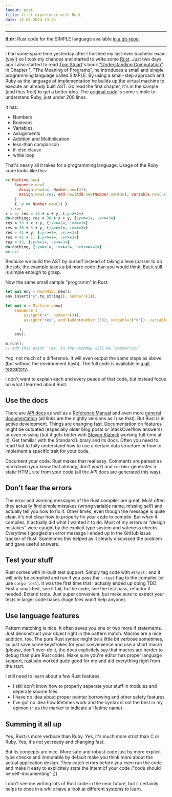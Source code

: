 ```yaml
---
layout: post
title: first experience with Rust
date: 12.08.2014 13:25
---
```


------

**tl;dr:** Rust code for the SIMPLE language available [in a git-repo][git-repo].

------


I had some spare time yesterday after I finished my last-ever bachelor exam (yey!) so I took my chances and started to write some [Rust][].
Just two days ago I also started to read [Tom Stuart][tomstuart]'s book ["Understanding Computation"][computationbook].
In Chapter 1, "The Meaning of Programs", he introduces a small and simple programming language called SIMPLE. By using a small-step approach and Ruby as the language of implementation he builds up the virtual machine to execute an already built AST. Go read the first chapter, it's in the sample (and thus free) to get a better idea.
The [original code](https://github.com/tomstuart/computationbook/tree/master/the_meaning_of_programs) is some simple to understand Ruby, just under 200 lines.

It has:

* Numbers
* Booleans
* Variables
* Assignments
* Addition and Multiplication
* less-than comparison
* if-else clause
* while loop

That's nearly all it takes for a programming language.
Usage of the Ruby code looks like this:

~~~ruby
>> Machine.new(
    Sequence.new(
      Assign.new(:x, Number.new(3)),
      Assign.new(:res, Add.new(Add.new(Number.new(38), Variable.new(:x)), Variable.new(:y)))
    )
    { :y => Number.new(1) }
  ).run
x = 3; res = 38 + x + y, {:y=>«1»}
do-nothing; res = 38 + x + y, {:y=>«1», :x=>«3»}
res = 38 + x + y, {:y=>«1», :x=>«3»}
res = 38 + 3 + y, {:y=>«1», :x=>«3»}
res = 41 + y, {:y=>«1», :x=>«3»}
res = 41 + 1, {:y=>«1», :x=>«3»}
res = 42, {:y=>«1», :x=>«3»}
do-nothing, {:y=>«1», :x=>«3», :res=>«42»}
=> nil
~~~

Because we build the AST by ourself instead of taking a lexer/parser to do the job, the example takes a bit more code than you would think.
But it still is simple enough to grasp.

Now the same small sample "programm" in Rust:

~~~rust
let mut env = HashMap::new();
env.insert("y".to_string(), number!(1));

let mut m = Machine::new(
    sequence!(
        assign!("x", number!(3)),
        assign!("res", add!(add!(number!(38), variable!("x")), variable!("y")))
        
      ),
    env);

m.run();
// Add this point `res` in the HashMap will be `Number(42)`
~~~

Yep, not much of a difference. It will even output the same steps as above (but without the environment hash).
The full code is available in [a git repository][git-repo].

I don't want to explain each and every peace of that code, but instead focus on what I learned about Rust.

## Use the docs

There are [API docs][apidocs] as well as a [Reference Manual][refman] and even more [general documentation][gendoc]
(all links are the nightly versions as I use that).
But Rust is in active development. Things are changing fast. Documentation on features might be outdated (especially older blog posts or StackOverflow answers) or even missing (but it gets better with [Steven Klabnik][stevenklabnik] working full-time at it).
Get familiar with the Standard Library and its docs. Often you need to read that to fully understand how to use a certain data structure or how to implement a specific trait for your code.

Document your code. Rust makes that real easy. Comments are parsed as markdown (you know that already, don't you?) and `rustdoc` generates a static HTML site from your code (all the API docs are generated this way).

## Don't fear the errors

The error and warning messages of the Rust compiler are great. Most often they actually find simple mistakes (wrong variable name, missing self) and actually tell you how to fix it.
Other times, even though the message is quite clear, it's not clear how to properly fix your code to compile.
But _when_ it compiles, it actually did what I wanted it to do.
Most of my errors or "design mistakes" were caught by the explicit type system and safeness checks.
Everytime I googled an error message I ended up in the GitHub issue tracker of Rust. Sometimes this helped as it clearly discussed the problem and gave useful answers.

## Test your stuff

Rust comes with in-built test support. Simply tag code with `#[test]` and it will only be compiled and run if you pass the `--test` flag to the compiler (or use `cargo test`).
It was the first time that I actually ended up doing TDD: First a small test, see it fail, fix the code, see the test pass, refactor if needed. Extend tests.
Just super convenient, but make sure to extract your tests in larger code bases (huge files won't help anyone).

## Use language features

Pattern matching is nice. It often saves you one or two more if statements. Just deconstruct your object right in the pattern match.
Macros are a nice addition, too. The pure Rust syntax might be a little bit verbose sometimes, so just save some keystrokes for your convenience and use a short macro (please, don't over-do it, the docs explicitely say that macros are harder to debug than pure Rust code).
Make sure you're editor has proper language support, [rust.vim][] worked quite good for me and did everything right from the start.

I still need to learn about a few Rust features.

* I still don't know how to properly seperate your stuff in modules and seperate source files
* I have no idea about proper pointer borrowing and other safety features
* I've got no idea how lifetimes work and the syntax is not the best in my opinion (`'` as the marker to indicate a lifetime name).


## Summing it all up

Yes, Rust is more verbose than Ruby. Yes, it's much more strict than C or Ruby. Yes, it's not yet ready and changing fast.

But its concepts are nice. More safe and robust code just by more explicit type checks and immutable by default make you think more about the actual application design. They catch errors before you even run the code and make it easy to explicitely state the intent of your code ("code should be self-documenting" ;)).

I don't see me writing lots of Rust code in the near future, but it certainly helps to once in a while have a look at different systems to learn.

[rust]: http://www.rust-lang.org/
[tomstuart]: https://twitter.com/tomstuart
[computationbook]: http://computationbook.com/
[git-repo]: https://github.com/badboy/small-step-simple-rust

[apidocs]: http://doc.rust-lang.org/std/index.html
[refman]: http://doc.rust-lang.org/rust.html
[gendoc]: http://doc.rust-lang.org/index.html
[stevenklabnik]: https://twitter.com/steveklabnik
[rust.vim]: https://github.com/wting/rust.vim
